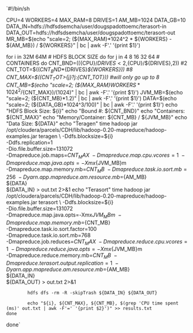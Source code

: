 `#!/bin/sh

CPU=4
WORKERS=4
MAX_RAM=8
DRIVES=1
AM_MB=1024
DATA_GB=10
DATA_IN=hdfs://hdfsdsemcha/user/dougspadottoemc/terasort-in
DATA_OUT=hdfs://hdfsdsemcha/user/dougspadottoemc/terasort-out
MR_MB=$(echo "scale=2; (${MAX_RAM}*1024^2 * ${WORKERS} - ${AM_MB}) / ${WORKERS}" | bc | awk -F'.' '{print $1}')

for i in 32M 64M # HDFS BLOCK SIZE
do
    for j in 4 8 16 32 64 # CONTAINERS
    do
        CNT_BND=$((${CPU}/${DRIVES}<2,${CPU}/${DRIVES},2)) #2
        CNT_TOT=$((${CNT_BND}*${DRIVES}*${WORKERS})) #8
        CNT_MAX=$((${CNT_TOT}>${j}?${j}:${CNT_TOT})) #will only go up to 8
        CNT_MB=$(echo "scale=2; (${MAX_RAM}*${WORKERS}*1024^2/${CNT_MAX})/(1024)" | bc | awk -F'.' '{print $1}')
        JVM_MB=$(echo "scale=2; (${CNT_MB}*1.2)"         | bc | awk -F'.' '{print $1}')
        DATA=$(echo "scale=2;   (${DATA_GB}*1024^3/100)" | bc | awk -F'.' '{print $1}')
        echo "HDFS Block Size: ${i}"
        echo "Bound #: ${CNT_BND}"
        echo "Containers: ${CNT_MAX}"
        echo "Memory/Container: ${CNT_MB} / ${JVM_MB}"
        echo "Data Size: ${DATA}"
        echo "Teragen"
        time hadoop jar /opt/cloudera/parcels/CDH/lib/hadoop-0.20-mapreduce/hadoop-examples.jar teragen \
            -Ddfs.blocksize=${i} \
            -Ddfs.replication=1 \
            -Dio.file.buffer.size=131072 \
            -Dmapreduce.job.maps=${CNT_MAX} \
            -Dmapreduce.map.cpu.vcores=1 \
            -Dmapreduce.map.java.opts=-Xmx${JVM_MB}m \
            -Dmapreduce.map.memory.mb=${CNT_MB} \
            -Dmapreduce.task.io.sort.mb=256 \
            -Dyarn.app.mapreduce.am.resource.mb=${AM_MB} \
            ${DATA} \
            ${DATA_IN} > out.txt 2>&1
        echo "Terasort"
        time hadoop jar /opt/cloudera/parcels/CDH/lib/hadoop-0.20-mapreduce/hadoop-examples.jar terasort \
            -Ddfs.blocksize=${i} \
            -Dio.file.buffer.size=131072 \
            -Dmapreduce.map.java.opts=-Xmx${JVM_MB}m \
            -Dmapreduce.map.memory.mb=${CNT_MB} \
            -Dmapreduce.task.io.sort.factor=100 \
            -Dmapreduce.task.io.sort.mb=768 \
            -Dmapreduce.job.reduces=${CNT_MAX} \
            -Dmapreduce.reduce.cpu.vcores=1 \
            -Dmapreduce.reduce.java.opts=-Xmx${JVM_MB}m \
            -Dmapreduce.reduce.memory.mb=${CNT_MB} \
            -Dmapreduce.terasort.output.replication=1 \
            -Dyarn.app.mapreduce.am.resource.mb=${AM_MB} \
            ${DATA_IN} \
            ${DATA_OUT} > out.txt 2>&1

            hdfs dfs -rm -R -skipTrash ${DATA_IN} ${DATA_OUT}

            echo "${i}, ${CNT_MAX}, ${CNT_MB}, $(grep 'CPU time spent (ms)' out.txt | awk -F'=' '{print $2}')" >> results.txt
    done
done`